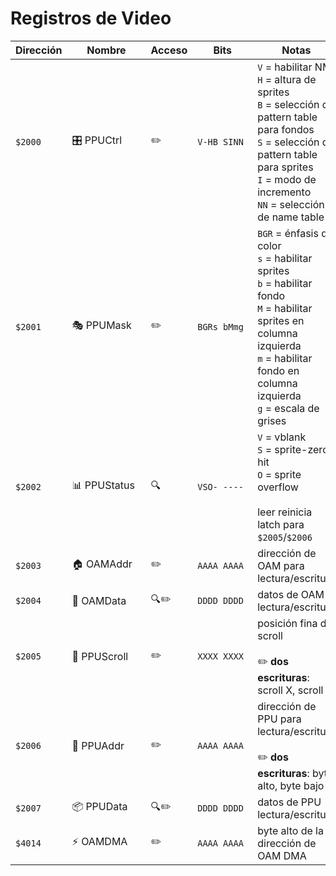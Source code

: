 # Registros de Video

| Dirección | <div style="min-width:110px">Nombre</div> | <div style="min-width:50px">Acceso</div> | <div style="min-width:80px">Bits</div> | Notas                                                                                                                                                                                                                   |
| --------- | ----------------------------------------- | ---------------------------------------- | -------------------------------------- | ----------------------------------------------------------------------------------------------------------------------------------------------------------------------------------------------------------------------- |
| `$2000`   | 🎛️ PPUCtrl                                | ✏️                                       | `V-HB SINN`                            | `V` = habilitar NMI<br />`H` = altura de sprites<br />`B` = selección de pattern table para fondos<br />`S` = selección de pattern table para sprites<br />`I` = modo de incremento<br />`NN` = selección de name table |
| `$2001`   | 🎭 PPUMask                                | ✏️                                       | `BGRs bMmg`                            | `BGR` = énfasis de color<br />`s` = habilitar sprites<br />`b` = habilitar fondo<br />`M` = habilitar sprites en columna izquierda<br />`m` = habilitar fondo en columna izquierda<br />`g` = escala de grises          |
| `$2002`   | 📊 PPUStatus                              | 🔍                                       | `VSO- ----`                            | `V` = vblank<br />`S` = sprite-zero hit<br />`O` = sprite overflow<br /><br />leer reinicia latch para `$2005`/`$2006`                                                                                                  |
| `$2003`   | 🏠 OAMAddr                                | ✏️                                       | `AAAA AAAA`                            | dirección de OAM para lectura/escritura                                                                                                                                                                                 |
| `$2004`   | 📝 OAMData                                | 🔍✏️                                     | `DDDD DDDD`                            | datos de OAM lectura/escritura                                                                                                                                                                                          |
| `$2005`   | 📜 PPUScroll                              | ✏️                                       | `XXXX XXXX`                            | posición fina de scroll<br /><br />✏️ **dos escrituras**: scroll X, scroll Y                                                                                                                                            |
| `$2006`   | 📍 PPUAddr                                | ✏️                                       | `AAAA AAAA`                            | dirección de PPU para lectura/escritura<br /><br />✏️ **dos escrituras**: byte alto, byte bajo                                                                                                                          |
| `$2007`   | 📦 PPUData                                | 🔍✏️                                     | `DDDD DDDD`                            | datos de PPU lectura/escritura                                                                                                                                                                                          |
| `$4014`   | ⚡ OAMDMA                                 | ✏️                                       | `AAAA AAAA`                            | byte alto de la dirección de OAM DMA                                                                                                                                                                                    |
